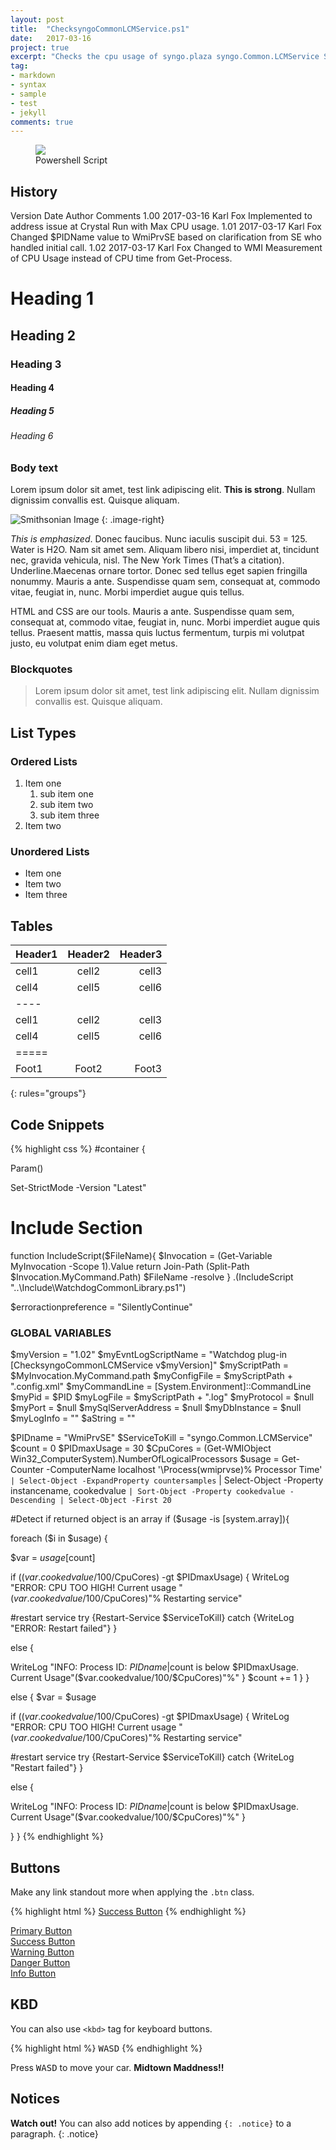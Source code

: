 ```yaml
---
layout: post
title:  "ChecksyngoCommonLCMService.ps1"
date:   2017-03-16
project: true
excerpt: "Checks the cpu usage of syngo.plaza syngo.Common.LCMService Service."
tag:
- markdown 
- syntax
- sample
- test
- jekyll
comments: true
---
```


<figure>
	<img src="https://github.com/kfoxirl/Moon/blob/master/assets/img/powershellicon.png?raw=true">
	<figcaption>Powershell Script</figcaption>
</figure>


## History

Version	Date		Author						Comments
1.00	2017-03-16	Karl Fox			        Implemented to address issue at Crystal Run with Max CPU usage.
1.01	2017-03-17	Karl Fox			        Changed $PIDName value to WmiPrvSE based on clarification from SE who handled initial call.
1.02	2017-03-17	Karl Fox			        Changed to WMI Measurement of CPU Usage instead of CPU time from Get-Process.
											



# Heading 1

## Heading 2

### Heading 3

#### Heading 4

##### Heading 5

###### Heading 6

### Body text

Lorem ipsum dolor sit amet, test link adipiscing elit. **This is strong**. Nullam dignissim convallis est. Quisque aliquam.

![Smithsonian Image](https://mmistakes.github.io/minimal-mistakes/images/3953273590_704e3899d5_m.jpg)
{: .image-right}

*This is emphasized*. Donec faucibus. Nunc iaculis suscipit dui. 53 = 125. Water is H2O. Nam sit amet sem. Aliquam libero nisi, imperdiet at, tincidunt nec, gravida vehicula, nisl. The New York Times (That’s a citation). Underline.Maecenas ornare tortor. Donec sed tellus eget sapien fringilla nonummy. Mauris a ante. Suspendisse quam sem, consequat at, commodo vitae, feugiat in, nunc. Morbi imperdiet augue quis tellus.

HTML and CSS are our tools. Mauris a ante. Suspendisse quam sem, consequat at, commodo vitae, feugiat in, nunc. Morbi imperdiet augue quis tellus. Praesent mattis, massa quis luctus fermentum, turpis mi volutpat justo, eu volutpat enim diam eget metus.

### Blockquotes

> Lorem ipsum dolor sit amet, test link adipiscing elit. Nullam dignissim convallis est. Quisque aliquam.

## List Types

### Ordered Lists

1. Item one
   1. sub item one
   2. sub item two
   3. sub item three
2. Item two

### Unordered Lists

* Item one
* Item two
* Item three

## Tables

| Header1 | Header2 | Header3 |
|:--------|:-------:|--------:|
| cell1   | cell2   | cell3   |
| cell4   | cell5   | cell6   |
|----
| cell1   | cell2   | cell3   |
| cell4   | cell5   | cell6   |
|=====
| Foot1   | Foot2   | Foot3
{: rules="groups"}

## Code Snippets

{% highlight css %}
#container {
  
Param() 

Set-StrictMode -Version "Latest"

# Include Section
function IncludeScript($FileName){ 
	$Invocation = (Get-Variable MyInvocation -Scope 1).Value 
	return  Join-Path (Split-Path $Invocation.MyCommand.Path) $FileName -resolve
} 
.(IncludeScript "..\Include\WatchdogCommonLibrary.ps1")


$erroractionpreference = "SilentlyContinue"


### GLOBAL VARIABLES ###
$myVersion = "1.02"
$myEvntLogScriptName = "Watchdog plug-in [ChecksyngoCommonLCMService v$myVersion]"
$myScriptPath = $MyInvocation.MyCommand.path
$myConfigFile = $myScriptPath + ".config.xml"
$myCommandLine = [System.Environment]::CommandLine
$myPid = $PID
$myLogFile = $myScriptPath + ".log"
$myProtocol = $null
$myPort = $null
$mySqlServerAddress = $null
$myDbInstance = $null
$myLogInfo = ""
$aString = ""



$PIDname = "WmiPrvSE"
$ServiceToKill = "syngo.Common.LCMService"
$count = 0
$PIDmaxUsage = 30
$CpuCores = (Get-WMIObject Win32_ComputerSystem).NumberOfLogicalProcessors 
$usage = Get-Counter -ComputerName localhost '\Process(wmiprvse)\% Processor Time' `
    | Select-Object -ExpandProperty countersamples `
    | Select-Object -Property instancename, cookedvalue `
    | Sort-Object -Property cookedvalue -Descending | Select-Object -First 20 `
 
 
#Detect if returned object is an array
if ($usage -is [system.array]){
 
foreach ($i in $usage) {
 
$var = $usage[$count]
 
if (($var.cookedvalue/100/$CpuCores) -gt $PIDmaxUsage) {
WriteLog "ERROR: CPU TOO HIGH! Current usage "($var.cookedvalue/100/$CpuCores)"% Restarting service"
 
#restart service
try {Restart-Service $ServiceToKill}
catch {WriteLog "ERROR: Restart failed"}
}
 
else {
 
WriteLog "INFO: Process ID: $PIDname|$count is below $PIDmaxUsage. Current Usage"($var.cookedvalue/100/$CpuCores)"%"
}
$count += 1
}
}
 
else {
$var = $usage
 
if (($var.cookedvalue/100/$CpuCores) -gt $PIDmaxUsage) {
WriteLog "ERROR: CPU TOO HIGH! Current usage "($var.cookedvalue/100/$CpuCores)"% Restarting service"
 
#restart service
try {Restart-Service $ServiceToKill}
catch {WriteLog "Restart failed"}
}
 
else {
 
WriteLog "INFO: Process ID: $PIDname|$count is below $PIDmaxUsage. Current Usage"($var.cookedvalue/100/$CpuCores)"%"
}
 
}
}
{% endhighlight %}

## Buttons

Make any link standout more when applying the `.btn` class.

{% highlight html %}
<a href="#" class="btn btn-success">Success Button</a>
{% endhighlight %}

<div markdown="0"><a href="#" class="btn">Primary Button</a></div>
<div markdown="0"><a href="#" class="btn btn-success">Success Button</a></div>
<div markdown="0"><a href="#" class="btn btn-warning">Warning Button</a></div>
<div markdown="0"><a href="#" class="btn btn-danger">Danger Button</a></div>
<div markdown="0"><a href="#" class="btn btn-info">Info Button</a></div>

## KBD

You can also use `<kbd>` tag for keyboard buttons.

{% highlight html %}
<kbd>W</kbd><kbd>A</kbd><kbd>S</kbd><kbd>D</kbd>
{% endhighlight %}

Press <kbd>W</kbd><kbd>A</kbd><kbd>S</kbd><kbd>D</kbd> to move your car. **Midtown Maddness!!**

## Notices

**Watch out!** You can also add notices by appending `{: .notice}` to a paragraph.
{: .notice}

